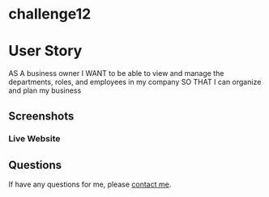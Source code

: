 # challenge12

<h1> User Story </h1>
<p>
AS A business owner 
I WANT to be able to view and manage the departments, roles, and employees in my company
SO THAT I can organize and plan my business
</p>

<h2> Screenshots </h2>

<h3> Live Website </h3>

## Questions
If have any questions for me, please [contact me](mailto:frankie01marie@yahoo.com).
